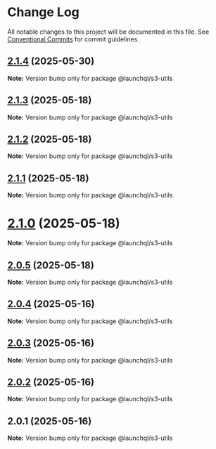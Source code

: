 # Change Log

All notable changes to this project will be documented in this file.
See [Conventional Commits](https://conventionalcommits.org) for commit guidelines.

## [2.1.4](https://github.com/launchql/launchql/compare/@launchql/s3-utils@2.1.3...@launchql/s3-utils@2.1.4) (2025-05-30)

**Note:** Version bump only for package @launchql/s3-utils





## [2.1.3](https://github.com/launchql/launchql/compare/@launchql/s3-utils@2.1.2...@launchql/s3-utils@2.1.3) (2025-05-18)

**Note:** Version bump only for package @launchql/s3-utils





## [2.1.2](https://github.com/launchql/launchql/compare/@launchql/s3-utils@2.1.1...@launchql/s3-utils@2.1.2) (2025-05-18)

**Note:** Version bump only for package @launchql/s3-utils





## [2.1.1](https://github.com/launchql/launchql/compare/@launchql/s3-utils@2.1.0...@launchql/s3-utils@2.1.1) (2025-05-18)

**Note:** Version bump only for package @launchql/s3-utils





# [2.1.0](https://github.com/launchql/launchql/compare/@launchql/s3-utils@2.0.5...@launchql/s3-utils@2.1.0) (2025-05-18)

**Note:** Version bump only for package @launchql/s3-utils





## [2.0.5](https://github.com/launchql/launchql/compare/@launchql/s3-utils@2.0.4...@launchql/s3-utils@2.0.5) (2025-05-18)

**Note:** Version bump only for package @launchql/s3-utils





## [2.0.4](https://github.com/launchql/launchql/compare/@launchql/s3-utils@2.0.3...@launchql/s3-utils@2.0.4) (2025-05-16)

**Note:** Version bump only for package @launchql/s3-utils





## [2.0.3](https://github.com/launchql/launchql/compare/@launchql/s3-utils@2.0.2...@launchql/s3-utils@2.0.3) (2025-05-16)

**Note:** Version bump only for package @launchql/s3-utils





## [2.0.2](https://github.com/launchql/launchql/compare/@launchql/s3-utils@2.0.1...@launchql/s3-utils@2.0.2) (2025-05-16)

**Note:** Version bump only for package @launchql/s3-utils





## 2.0.1 (2025-05-16)

**Note:** Version bump only for package @launchql/s3-utils
